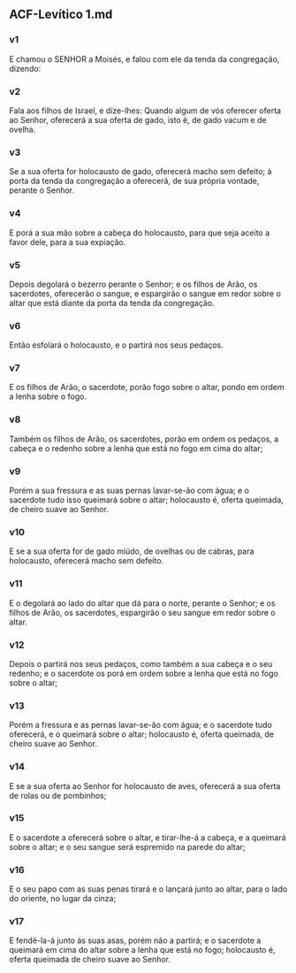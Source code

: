 ## ACF-Levítico 1.md
### v1
 E chamou o SENHOR a Moisés, e falou com ele da tenda da congregação, dizendo:
### v2
 Fala aos filhos de Israel, e dize-lhes: Quando algum de vós oferecer oferta ao Senhor, oferecerá a sua oferta de gado, isto é, de gado vacum e de ovelha.
### v3
 Se a sua oferta for holocausto de gado, oferecerá macho sem defeito; à porta da tenda da congregação a oferecerá, de sua própria vontade, perante o Senhor.
### v4
 E porá a sua mão sobre a cabeça do holocausto, para que seja aceito a favor dele, para a sua expiação.
### v5
 Depois degolará o bezerro perante o Senhor; e os filhos de Arão, os sacerdotes, oferecerão o sangue, e espargirão o sangue em redor sobre o altar que está diante da porta da tenda da congregação.
### v6
 Então esfolará o holocausto, e o partirá nos seus pedaços.
### v7
 E os filhos de Arão, o sacerdote, porão fogo sobre o altar, pondo em ordem a lenha sobre o fogo.
### v8
 Também os filhos de Arão, os sacerdotes, porão em ordem os pedaços, a cabeça e o redenho sobre a lenha que está no fogo em cima do altar;
### v9
 Porém a sua fressura e as suas pernas lavar-se-ão com água; e o sacerdote tudo isso queimará sobre o altar; holocausto é, oferta queimada, de cheiro suave ao Senhor.
### v10
 E se a sua oferta for de gado miúdo, de ovelhas ou de cabras, para holocausto, oferecerá macho sem defeito.
### v11
 E o degolará ao lado do altar que dá para o norte, perante o Senhor; e os filhos de Arão, os sacerdotes, espargirão o seu sangue em redor sobre o altar.
### v12
 Depois o partirá nos seus pedaços, como também a sua cabeça e o seu redenho; e o sacerdote os porá em ordem sobre a lenha que está no fogo sobre o altar;
### v13
 Porém a fressura e as pernas lavar-se-ão com água; e o sacerdote tudo oferecerá, e o queimará sobre o altar; holocausto é, oferta queimada, de cheiro suave ao Senhor.
### v14
 E se a sua oferta ao Senhor for holocausto de aves, oferecerá a sua oferta de rolas ou de pombinhos;
### v15
 E o sacerdote a oferecerá sobre o altar, e tirar-lhe-á a cabeça, e a queimará sobre o altar; e o seu sangue será espremido na parede do altar;
### v16
 E o seu papo com as suas penas tirará e o lançará junto ao altar, para o lado do oriente, no lugar da cinza;
### v17
 E fendê-la-á junto às suas asas, porém não a partirá; e o sacerdote a queimará em cima do altar sobre a lenha que está no fogo; holocausto é, oferta queimada de cheiro suave ao Senhor.
